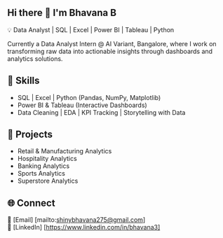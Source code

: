 ## Hi there 👋 I'm Bhavana B  

💡 Data Analyst | SQL | Excel | Power BI | Tableau | Python

Currently a Data Analyst Intern @ AI Variant, Bangalore, where I work on transforming raw data into actionable insights through dashboards and analytics solutions.  

## 🔹 Skills  
- SQL | Excel | Python (Pandas, NumPy, Matplotlib)  
- Power BI & Tableau (Interactive Dashboards)  
- Data Cleaning | EDA | KPI Tracking | Storytelling with Data  

## 📂 Projects  
- Retail & Manufacturing Analytics 
- Hospitality Analytics  
- Banking Analytics   
- Sports Analytics
- Superstore Analytics

## 🌐 Connect  
📧 [Email] [mailto:shinybhavana275@gmail.com]  
🔗 [LinkedIn] [https://www.linkedin.com/in/bhavana3] 

